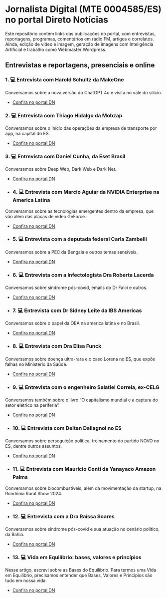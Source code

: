 # Jornalista Digital (MTE 0004585/ES) no portal Direto Notícias

Este repositório contém links das publicações no portal, com entrevistas, reportagens, programas, comentários em rádio FM, artigos e correlatos. Ainda, edição de vídeo e imagem, geração de imagens com Inteligência Artificial e trabalho como Webmaster Wordpress.

## Entrevistas e reportagens, presenciais e online

### 1. 💻 Entrevista com Harold Schultz da MakeOne
Conversamos sobre a nova versão do ChatGPT 4o e visita no vale do silício.
- [Confira no portal DN](https://diretonoticias.com.br/2024/05/22/entrevista-com-harold-schultz-da-makeone/)

### 2. 💻 Entrevista com Thiago Hidalgo da Mobzap
Conversamos sobre o início das operações da empresa de transporte por app, na capital do ES.
- [Confira no portal DN](https://diretonoticias.com.br/2023/10/02/entrevista-thiago-hidalgo-da-mobizap/)

### 3. 💻 Entrevista com Daniel Cunha, da Eset Brasil
Conversamos sobre Deep Web, Dark Web e Dark Net.
- [Confira no portal DN](https://diretonoticias.com.br/2023/06/20/entrevista-eset-brasil-explica-deep-web-dark-web-e-dark-net/)

- ### 4. 💻 Entrevista com Marcio Aguiar da NVIDIA Enterprise na America Latina
Conversamos sobre as tecnologias emergentes dentro da empresa, que vão além das placas de vídeo GeForce.
- [Confira no portal DN](https://diretonoticias.com.br/2023/06/07/entrevista-marcio-aguiar-da-nvidia-enterprise-america-latina/)

- ### 5. 💻 Entrevista com a deputada federal Carla Zambelli
Conversamos sobre a PEC da Bengala e outros temas sensíveis.
- [Confira no portal DN](https://diretonoticias.com.br/2022/08/06/entrevista-exclusiva-com-carla-zambelli/)

- ### 6. 💻 Entrevista com a Infectologista Dra Roberta Lacerda
Conversamos sobre síndrome pós-covid, emails do Dr Falci e outros.
- [Confira no portal DN](https://diretonoticias.com.br/2022/08/14/entrevista-dra-roberta-lacerda-do-rn/)

- ### 7. 💻 Entrevista com Dr Sidney Leite da IBS Americas
Conversamos sobre o papel da OEA na america latina e no Brasil.
- [Confira no portal DN](https://diretonoticias.com.br/2022/11/08/oea-entrevista-com-dr-sidney-leite-esclarece-duvidas/)

- ### 8. 💻 Entrevista com Dra Elisa Funck
Conversamos sobre doença ultra-rara e o caso Lorena no ES, que expôs falhas no Ministério da Saúde.
- [Confira no portal DN](https://diretonoticias.com.br/2023/01/28/caso-lorena-entrevista-com-dra-elisa-funck-revela-falhas-do-ministerio-da-saude/)

- ### 9. 💻 Entrevista com o engenheiro Salatiel Correia, ex-CELG
Conversamos também sobre o livro “O capitalismo mundial e a captura do setor elétrico na periferia“. 
- [Confira no portal DN](https://diretonoticias.com.br/2023/04/13/entrevista-com-salatiel-correia-ex-celg/)

- ### 10. 💻 Entrevista com Deltan Dallagnol no ES
Conversamos sobre perseguição política, treinamento do partido NOVO no ES, dentre outros assuntos.
- [Confira no portal DN](https://diretonoticias.com.br/2024/05/20/novo-reune-deltan-dallagnol-rodrigo-borges-eduardo-ribeiro-iuri-aguiar-e-outros-no-es/)

- ### 11. 💻 Entrevista com Maurício Conti da Yanayaco Amazon Palms
Conversamos sobre biocombustíveis, além da movimentação da startup, na Rondônia Rural Show 2024.
- [Confira no portal DN](https://diretonoticias.com.br/2024/05/23/entrevista-com-mauricio-conti-da-yanayaco-amazon-palms/)

- ### 12. 💻 Entrevista com a Dra Raíssa Soares
Conversamos sobre síndrome pós-covid e sua atuação no cenário político, da Bahia.
- [Confira no portal DN](https://diretonoticias.com.br/2023/11/18/entrevista-dra-raissa-soares-fala-sobre-sindrome-pos-covid/)

- ### 13. 💻 Vida em Equilíbrio: bases, valores e princípios
Nesse artigo, escrevi sobre as Bases do Equilíbrio. Para termos uma Vida em Equilíbrio, precisamos entender que Bases, Valores e Princípios são tudo em nossa vida.
- [Confira no portal DN](https://diretonoticias.com.br/2021/06/27/vida-em-equilibrio-bases-valores-e-principios-que-sao-tudo-em-nossa-vida-para-ser-feliz-e-agradar-a-deus-portal-direto-noticias/)
